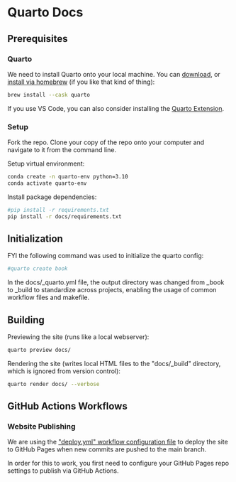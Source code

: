 
# Quarto Docs

## Prerequisites

### Quarto

We need to install Quarto onto your local machine. You can [download](https://quarto.org/docs/get-started/), or [install via homebrew](https://formulae.brew.sh/cask/quarto) (if you like that kind of thing):

```sh
brew install --cask quarto
```

If you use VS Code, you can also consider installing the [Quarto Extension](https://marketplace.visualstudio.com/items?itemName=quarto.quarto).

### Setup

Fork the repo. Clone your copy of the repo onto your computer and navigate to it from the command line.

Setup virtual environment:

```sh
conda create -n quarto-env python=3.10
conda activate quarto-env
```

Install package dependencies:

```sh
#pip install -r requirements.txt
pip install -r docs/requirements.txt
```

## Initialization

FYI the following command was used to initialize the quarto config:

```sh
#quarto create book
```

In the docs/_quarto.yml file, the output directory was changed from _book to _build to standardize across projects, enabling the usage of common workflow files and makefile.

## Building


Previewing the site (runs like a local webserver):

```sh
quarto preview docs/
```


Rendering the site (writes local HTML files to the "docs/_build" directory, which is ignored from version control):

```sh
quarto render docs/ --verbose
```


## GitHub Actions Workflows

### Website Publishing

We are using the ["deploy.yml" workflow configuration file](/.github/workflows/deploy.yml) to deploy the site to GitHub Pages when new commits are pushed to the main branch.

In order for this to work, you first need to configure your GitHub Pages repo settings to publish via GitHub Actions.
